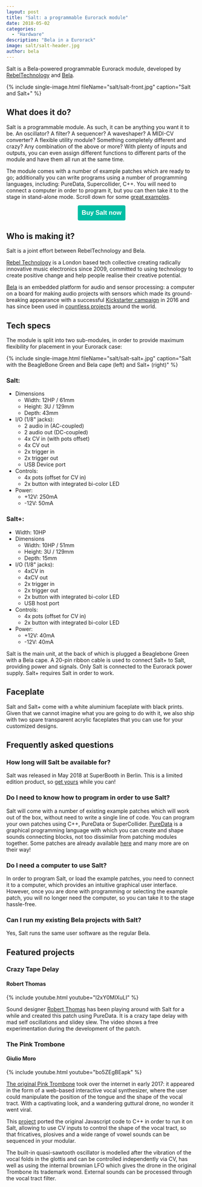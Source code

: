 ```yaml
---
layout: post
title: "Salt: a programmable Eurorack module"
date: 2018-05-02
categories:
  - "Hardware"
description: "Bela in a Eurorack"
image: salt/salt-header.jpg
author: bela
---
```


Salt is a Bela-powered programmable Eurorack module, developed by [RebelTechnology](https://rebeltech.org) and [Bela](https://bela.io).

{% include single-image.html fileName="salt/salt-front.jpg" caption="Salt and Salt+" %}

## What does it do?

Salt is a programmable module. As such, it can be anything you want it to be. An oscillator? A filter? A sequencer? A waveshaper? A MIDI-CV converter? A flexible utility module? Something completely different and crazy? Any combination of the above or more?
With plenty of inputs and outputs, you can even assign different functions to different parts of the module and have them all run at the same time.

The module comes with a number of example patches which are ready to go; additionally you can write programs using a number of programming languages, including: PureData, Supercollider, C++.
You will need to connect a computer in order to program it, but you can then take it to the stage in stand-alone mode. Scroll down for some [great examples](#featured-projects).

<div style="text-align: center; margin-bottom: 10px;"><a href="https://shop.bela.io/salt" name="Buy Salt now"><button name="button" style="font-size: larger; font-weight: bold; cursor: pointer; color: #ffffff; padding: 10px; background-color: #00bea4; border-radius: 4px; border: 4px #00bea4;">Buy Salt now</button></a></div>

## Who is making it?

Salt is a joint effort between RebelTechnology and Bela.

[Rebel Technology](https://www.rebeltech.org) is a London based tech collective creating radically innovative music electronics since 2009, committed to using technology to create positive change and help people realise their creative potential.

[Bela](https://bela.io) is an embedded platform for audio and sensor processing: a computer on a board for making audio projects with sensors which made its ground-breaking appearance with a successful [Kickstarter campaign](https://www.kickstarter.com/projects/423153472/bela-an-embedded-platform-for-low-latency-interact) in 2016 and has since been used in [countless projects](https://blog.bela.io) around the world.

## Tech specs

The module is split into two sub-modules, in order to provide maximum flexibility for placement in your Eurorack case:

{% include single-image.html fileName="salt/salt-salt+.jpg" caption="Salt with the BeagleBone Green and Bela cape (left) and Salt+ (right)" %}

### Salt:

* Dimensions 
	* Width: 12HP / 61mm
	* Height: 3U / 129mm
	* Depth: 43mm
* I/O (1/8" jacks):
	* 2 audio in (AC-coupled)
	* 2 audio out (DC-coupled)
	* 4x CV in (with pots offset)
	* 4x CV out
	* 2x trigger in
	* 2x trigger out
	* USB Device port
* Controls:
	* 4x pots (offset for CV in)
	* 2x button with integrated bi-color LED
* Power:
	* +12V: 250mA
	* -12V: 50mA

### Salt+:

* Width: 10HP
* Dimensions 
	* Width: 10HP / 51mm
	* Height: 3U / 129mm
	* Depth: 15mm
* I/O (1/8" jacks):
	* 4xCV in
	* 4xCV out
	* 2x trigger in
	* 2x trigger out
	* 2x button with integrated bi-color LED
	* USB host port
* Controls:
	* 4x pots (offset for CV in)
	* 2x button with integrated bi-color LED
* Power:
	* +12V: 40mA
	* -12V: 40mA

Salt is the main unit, at the back of which is plugged a Beaglebone Green with a Bela cape. A 20-pin ribbon cable is used to connect Salt+ to Salt, providing power and signals. Only Salt is connected to the Eurorack power supply. Salt+ requires Salt in order to work.

## Faceplate

Salt and Salt+ come with a white aluminium faceplate with black prints. Given that we cannot imagine what you are going to do with it, we also ship with two spare transparent acrylic faceplates that you can use for your customized designs.

## Frequently asked questions

### How long will Salt be available for?

Salt was released in May 2018 at SuperBooth in Berlin. This is a limited edition product, so [get yours](https://shop.bela.io/salt) while you can!

### Do I need to know how to program in order to use Salt?

Salt will come with a number of existing example patches which will work out of the box, without need to write a single line of code. You can program your own patches using C++, PureData or SuperCollider. [PureData](http://puredata.info) is a graphical programming language with which you can create and shape sounds connecting blocks, not too dissimilar from patching modules together. Some patches are already available [here](https://github.com/BelaPlatform/Bela/tree/dev-modular/examples/13-Salt) and many more are on their way!

### Do I need a computer to use Salt?

In order to program Salt, or load the example patches, you need to connect it to a computer, which provides an intuitive graphical user interface. However, once you are done with programming or selecting the example patch, you will no longer need the computer, so you can take it to the stage hassle-free.

### Can I run my existing Bela projects with Salt?

Yes, Salt runs the same user software as the regular Bela.

<a name="featured-projects"></a>

## Featured projects

### Crazy Tape Delay

#### Robert Thomas

{% include youtube.html youtube="l2xY0MIXuLI" %}

Sound designer [Robert Thomas](https://twitter.com/robertthomassnd) has been playing around with Salt for a while and created this patch using PureData. It is a crazy tape delay with mad self oscillations and slidey slew. The video shows a free experimentation during the development of the patch.

### The Pink Trombone

#### Giulio Moro

{% include youtube.html youtube="bo5ZEgBEapk" %}

[The original Pink Trombone](http://dood.al/pinktrombone/) took over the internet in early 2017: it appeared in the form of a web-based interactive vocal synthesizer, where the user could manipulate the position of the tongue and the shape of the vocal tract. With a captivating look, and a wandering guttural drone, no wonder it went viral.

This [project](https://github.com/giuliomoro/pink-trombone) ported the original Javascript code to C++ in order to run it on Salt, allowing to use CV inputs to control the shape of the vocal tract, so that fricatives, plosives and a wide range of vowel sounds can be sequenced in your modular.

The built-in quasi-sawtooth oscillator is modelled after the vibration of the vocal folds in the glottis and can be controlled independently via CV, has well as using the internal brownian LFO which gives the drone in the original Trombone its trademark wond. External sounds can be processed through the vocal tract filter.

